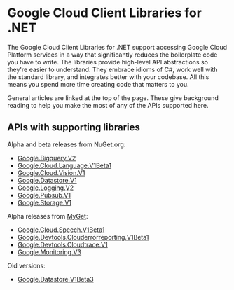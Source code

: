 # Google Cloud Client Libraries for .NET

The Google Cloud Client Libraries for .NET support accessing Google
Cloud Platform services in a way that significantly reduces the
boilerplate code you have to write. The libraries provide high-level
API abstractions so they're easier to understand. They embrace
idioms of C#, work well with the standard library, and integrates
better with your codebase. All this means you spend more time
creating code that matters to you.

General articles are linked at the top of the page. These give
background reading to help you make the most of any of the APIs
supported here.

## APIs with supporting libraries

Alpha and beta releases from NuGet.org:

- [Google.Bigquery.V2](Google.Bigquery.V2/index.html)
- [Google.Cloud.Language.V1Beta1](Google.Cloud.Language.V1Beta1/index.html)
- [Google.Cloud.Vision.V1](Google.Cloud.Vision.V1/index.html)
- [Google.Datastore.V1](Google.Datastore.V1/index.html)
- [Google.Logging.V2](Google.Logging.V2/index.html)
- [Google.Pubsub.V1](Google.Pubsub.V1/index.html)
- [Google.Storage.V1](Google.Storage.V1/index.html)

Alpha releases from
[MyGet](https://www.myget.org/gallery/google-dotnet-public):

- [Google.Cloud.Speech.V1Beta1](Google.Cloud.Speech.V1Beta1/index.html)
- [Google.Devtools.Clouderrorreporting.V1Beta1](Google.Devtools.Clouderrorreporting.V1Beta1/index.html)
- [Google.Devtools.Cloudtrace.V1](Google.Devtools.Cloudtrace.V1/index.html)
- [Google.Monitoring.V3](Google.Monitoring.V3/index.html)

Old versions:

- [Google.Datastore.V1Beta3](Google.Datastore.V1Beta3/index.html)
